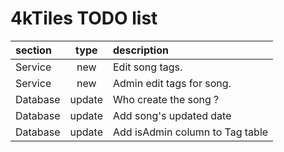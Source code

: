 # 4kTiles TODO list

| section  |  type  | description                     |
| :------- | :----: | :------------------------------ |
| Service  |  new   | Edit song tags.                 |
| Service  |  new   | Admin edit tags for song.       |
| Database | update | Who create the song ?           |
| Database | update | Add song's updated date         |
| Database | update | Add isAdmin column to Tag table |